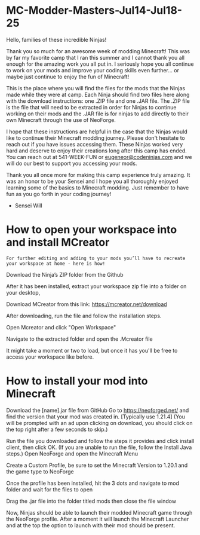 # MC-Modder-Masters-Jul14-Jul18-25
Hello, families of these incredible Ninjas!

Thank you so much for an awesome week of modding Minecraft! This was by far my favorite camp that I ran this summer and I cannot thank you all enough for the 
amazing work you all put in. I seriously hope you all continue to work on your mods and improve your coding skills even further... or maybe just continue
to enjoy the fun of Minecraft!

This is the place where you will find the files for the mods that the Ninjas made while they were at camp. Each Ninja should find two files here along with the download instructions: one .ZIP file and one .JAR file. The .ZIP file is the file that will need to be extracted in order for Ninjas to continue working on their mods and the .JAR file is for ninjas to add directly to their own Minecraft through the use of NeoForge. 

I hope that these instructions are helpful in the case that the Ninjas would like to continue their Minecraft modding journey. Please don't hesitate to reach out if you have issues accessing them. These Ninjas worked very hard and deserve to enjoy their creations long after this camp has ended. You can reach out at 541-WEEK-FUN or eugeneor@codeninjas.com and we will do our best to support you accessing your mods.

Thank you all once more for making this camp experience truly amazing. It was an honor to be your Sensei and I hope you all thoroughly enjoyed learning some of the basics to Minecraft 
modding. Just remember to have fun as you go forth in your coding journey!

- Sensei Will


# How to open your workspace into and install MCreator
	For further editing and adding to your mods you’ll have to recreate your workspace at home - here is how!
Download the Ninja’s ZIP folder from the Github

After it has been installed, extract your workspace zip file into a folder on your desktop, 

 Download MCreator from this link: https://mcreator.net/download
 
 After downloading, run the file and follow the installation steps.
 
Open Mcreator and click "Open Workspace"

Navigate to the extracted folder and open the .Mcreator file
	
 It might take a moment or two to load, but once it has you'll be free to access your workspace like before.
 
# How to install your mod into Minecraft
Download the [name].jar file from GitHub
Go to https://neoforged.net/ and find the version that your mod was created in. [Typically use 1.21.4] (You will be prompted with an ad upon clicking on download, you should click on the top right after a few seconds to skip.)

 Run the file you downloaded and follow the steps it provides and click install client, then click OK. (If you are unable to run the file, follow the Install Java steps.)
Open NeoForge and open the Minecraft Menu

Create a Custom Profile, be sure to set the Minecraft Version to 1.20.1 and the game type to NeoForge

Once the profile has been installed, hit the 3 dots and navigate to mod folder and wait for the files to open

Drag the .jar file into the folder titled mods then close the file window

Now, Ninjas should be able to launch their modded Minecraft game through the NeoForge profile. After a moment it will launch the Minecraft Launcher and at the top the option to launch with their mod should be present. 
